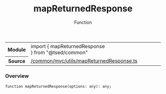 
<header class="symbol-info-header"><h1 id="mapreturnedresponse">mapReturnedResponse</h1><label class="symbol-info-type-label function">Function</label></header>
<!-- summary -->
<section class="symbol-info"><table class="is-full-width"><tbody><tr><th>Module</th><td><div class="lang-typescript"><span class="token keyword">import</span> { mapReturnedResponse }&nbsp;<span class="token keyword">from</span>&nbsp;<span class="token string">"@tsed/common"</span></div></td></tr><tr><th>Source</th><td><a href="https://github.com/Romakita/ts-express-decorators/blob/v4.13.7/src//common/mvc/utils/mapReturnedResponse.ts#L0-L0">/common/mvc/utils/mapReturnedResponse.ts</a></td></tr></tbody></table></section>
<!-- overview -->


### Overview


<pre><code class="typescript-lang ">function <span class="token function">mapReturnedResponse</span><span class="token punctuation">(</span>options<span class="token punctuation">:</span> <span class="token keyword">any</span><span class="token punctuation">)</span><span class="token punctuation">:</span> <span class="token keyword">any</span><span class="token punctuation">;</span></code></pre>


<!-- Parameters -->

<!-- Description -->

<!-- Members -->

